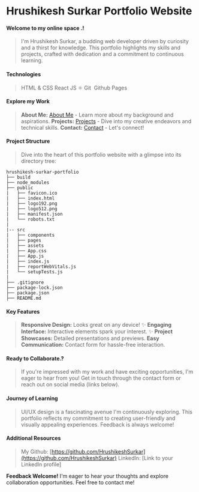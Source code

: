 # Hrushikesh Surkar Portfolio Website

#### Welcome to my online space .!

> I'm Hrushikesh Surkar, a budding web developer driven by curiosity and a thirst for knowledge. This portfolio highlights my skills and projects, crafted with dedication and a commitment to continuous learning.

#### Technologies

> HTML & CSS
> React JS ⚛️
> Git ️
> Github Pages

#### Explore my Work

> **About Me:** [About Me](about.html) - Learn more about my background and aspirations.
> **Projects:** [Projects](projects.html) - Dive into my creative endeavors and technical skills.
> **Contact:** [Contact](contact.html) - Let's connect!

#### Project Structure

> Dive into the heart of this portfolio website with a glimpse into its directory tree:

```
hrushikesh-surkar-portfolio
├── build
├── node_modules
├── public
|   ├── favicon.ico
|   ├── index.html
|   ├── logo192.png
|   ├── logo512.png
|   ├── manifest.json
|   └── robots.txt
|
|-- src
|   ├── components
|   ├── pages
|   ├── assets
|   ├── App.css
|   ├── App.js
|   ├── index.js
|   ├── reportWebVitals.js
|   └── setupTests.js
|
├── .gitignore
├── package-lock.json
├── package.json
├── README.md
```

#### Key Features

> **Responsive Design:** Looks great on any device! ✨
> **Engaging Interface:** Interactive elements spark your interest. ✨
> **Project Showcases:** Detailed presentations and previews.
> **Easy Communication:** Contact form for hassle-free interaction.

#### Ready to Collaborate.?

> If you're impressed with my work and have exciting opportunities, I'm eager to hear from you! Get in touch through the contact form or reach out on social media (links below).

#### Journey of Learning

> UI/UX design is a fascinating avenue I'm continuously exploring. This portfolio reflects my commitment to creating user-friendly and visually appealing experiences. Feedback is always welcome!

#### Additional Resources

> My Github: [https://github.com/HrushikeshSurkar](https://github.com/HrushikeshSurkar)
> LinkedIn: [Link to your LinkedIn profile]

**Feedback Welcome!**
I'm eager to hear your thoughts and explore collaboration opportunities. Feel free to contact me!
